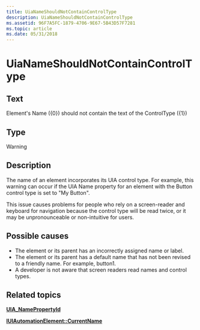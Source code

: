```yaml
---
title: UiaNameShouldNotContainControlType
description: UiaNameShouldNotContainControlType
ms.assetid: 96F7A5FC-1879-4706-9E67-5B43D57F7281
ms.topic: article
ms.date: 05/31/2018
---
```


# UiaNameShouldNotContainControlType

## Text

Element's Name ({0}) should not contain the text of the ControlType ({1})

## Type

Warning

## Description

The name of an element incorporates its UIA control type. For example, this warning can occur if the UIA Name property for an element with the Button control type is set to "My Button".

This issue causes problems for people who rely on a screen-reader and keyboard for navigation because the control type will be read twice, or it may be unpronounceable or non-intuitive for users.

## Possible causes

-   The element or its parent has an incorrectly assigned name or label.
-   The element or its parent has a default name that has not been revised to a friendly name. For example, button1.
-   A developer is not aware that screen readers read names and control types.

## Related topics

<dl> <dt>

[**UIA\_NamePropertyId**](uiauto-automation-element-propids.md)
</dt> <dt>

[**IUIAutomationElement::CurrentName**](/windows/desktop/api/UIAutomationClient/nf-uiautomationclient-iuiautomationelement-get_currentname)
</dt> </dl>

 

 




